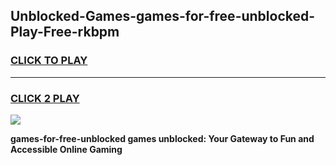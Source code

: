 
## Unblocked-Games-games-for-free-unblocked-Play-Free-rkbpm
<h3>
<a href="https://premium76.site?title=games-for-free-unblocked&ref=21A">CLICK TO PLAY</a></h3>
<hr>

<h3>
<a href="https://premium76.site?title=games-for-free-unblocked&ref=21A">CLICK 2 PLAY</a>
  
</h3>

<a href="https://premium76.site?title=games-for-free-unblocked&ref=21A"><img src="https://clearcache.store/games.png"></a>


**games-for-free-unblocked games unblocked: Your Gateway to Fun and Accessible Online Gaming**
